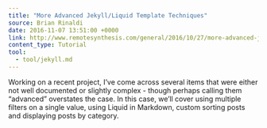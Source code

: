 ```yaml
---
title: "More Advanced Jekyll/Liquid Template Techniques"
source: Brian Rinaldi
date: 2016-11-07 13:51:00 +0000
link: http://www.remotesynthesis.com/general/2016/10/27/more-advanced-jekyll/
content_type: Tutorial
tool:
  - tool/jekyll.md
---
```

Working on a recent project, I’ve come across several items that were either not well documented or slightly complex - though perhaps calling them “advanced” overstates the case. In this case, we’ll cover using multiple filters on a single value, using Liquid in Markdown, custom sorting posts and displaying posts by category.





